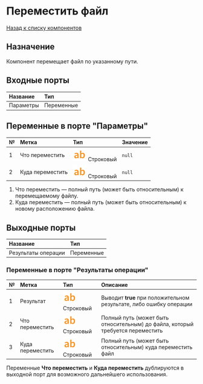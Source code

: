 # Переместить файл

[Назад к списку компонентов](../README.md)

## Назначение

Компонент перемещает файл по указанному пути.

## Входные порты

| Название| Тип|
|:----------|:-----------|
| Параметры | Переменные    |

## Переменные в порте "Параметры"

| № | Метка               | Тип                                    | Значение |
|:--|:--------------------|:---------------------------------------|:---------|
| 1 | Что переместить | ![](./img/string_default.svg) Строковый | `null` |
| 2 | Куда переместить | ![](./img/string_default.svg) Строковый| `null` |

1. Что переместить  — полный путь (может быть относительным) к перемещаемому файлу.
2. Куда переместить  — полный путь (может быть относительным) к новому расположению файла.

## Выходные порты

| Название| Тип|
|:----------|:-----------|
| Результаты операции | Переменные |

### Переменные в порте "Результаты операции"

| № | Метка               | Тип                                    | Описание  |
|:--|:--------------------|:---------------------------------------|:----------|
| 1 | Результат | ![](./img/string_default.svg) Строковый | Выводит **true** при положительном результате, либо ошибку операции |
| 2 | Что переместить | ![](./img/string_default.svg) Строковый | Полный путь (может быть относительным) до файла, который требуется переместить |
| 3 | Куда переместить | ![](./img/string_default.svg) Строковый|  Полный путь (может быть относительным) куда переместить файл |

Переменные **Что переместить** и **Куда переместить** дублируются в выходной порт для возможного дальнейшего использования. 